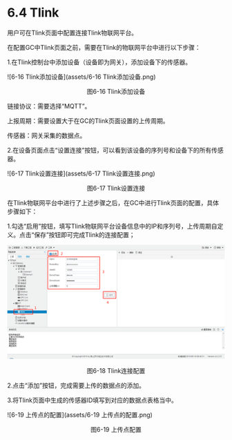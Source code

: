 # 6.4 Tlink

用户可在Tlink页面中配置连接Tlink物联网平台。

在配置GC中Tlink页面之前，需要在Tlink的物联网平台中进行以下步骤：

1.在Tlink控制台中添加设备（设备即为网关），添加设备下的传感器。

![6-16 Tlink添加设备](assets/6-16 Tlink添加设备.png)

<center>图6-16 Tlink添加设备</center>

链接协议：需要选择“MQTT”。

上报周期：需要设置大于在GC的Tlink页面设置的上传周期。

传感器：网关采集的数据点。



2.在设备页面点击“设置连接”按钮，可以看到该设备的序列号和设备下的所有传感器。

![6-17 Tlink设置连接](assets/6-17 Tlink设置连接.png)

<center>图6-17 Tlink设置连接</center>



在Tlink物联网平台中进行了上述步骤之后，在GC中进行Tlink页面的配置，具体步骤如下：

1.勾选“启用”按钮，填写Tlink物联网平台设备信息中的IP和序列号，上传周期自定义。点击“保存”按钮即可完成Tlink的连接配置；

![6-15 Alink连接配置](assets/6-15%20Alink%E8%BF%9E%E6%8E%A5%E9%85%8D%E7%BD%AE.png)

<center>图6-18 Tlink连接配置</center>

2.点击“添加”按钮，完成需要上传的数据点的添加。 

3.将Tlink页面中生成的传感器ID填写到对应的数据点表格当中。

![6-19 上传点的配置](assets/6-19 上传点的配置.png)

<center>图6-19 上传点配置</center>

 

